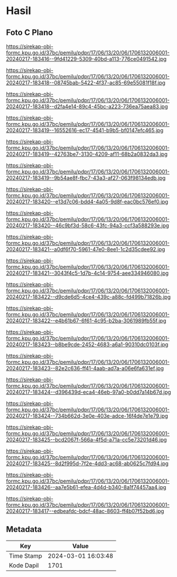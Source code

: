 # Hasil

## Foto C Plano

https://sirekap-obj-formc.kpu.go.id/37bc/pemilu/pdpr/17/06/13/20/06/1706132006001-20240217-183416--9fd41229-5309-40bd-a113-776ce0491542.jpg

https://sirekap-obj-formc.kpu.go.id/37bc/pemilu/pdpr/17/06/13/20/06/1706132006001-20240217-183418--08745bab-5422-4f37-ac85-69e55081f18f.jpg

https://sirekap-obj-formc.kpu.go.id/37bc/pemilu/pdpr/17/06/13/20/06/1706132006001-20240217-183418--d2fa4e14-89c4-45bc-a223-736ea75aea83.jpg

https://sirekap-obj-formc.kpu.go.id/37bc/pemilu/pdpr/17/06/13/20/06/1706132006001-20240217-183419--16552616-ec17-4541-b9b5-bf0147efc465.jpg

https://sirekap-obj-formc.kpu.go.id/37bc/pemilu/pdpr/17/06/13/20/06/1706132006001-20240217-183419--42763be7-3130-4209-af11-68b2a0832da3.jpg

https://sirekap-obj-formc.kpu.go.id/37bc/pemilu/pdpr/17/06/13/20/06/1706132006001-20240217-183419--9b54ae8f-fbc7-43a3-af27-063f98134edb.jpg

https://sirekap-obj-formc.kpu.go.id/37bc/pemilu/pdpr/17/06/13/20/06/1706132006001-20240217-183420--e13d7c06-bdd4-4a05-9d8f-eac0bc576ef0.jpg

https://sirekap-obj-formc.kpu.go.id/37bc/pemilu/pdpr/17/06/13/20/06/1706132006001-20240217-183420--46c9bf3d-58c6-43fc-94a3-ccf3a588293e.jpg

https://sirekap-obj-formc.kpu.go.id/37bc/pemilu/pdpr/17/06/13/20/06/1706132006001-20240217-183421--a0df6f70-5961-47e0-8ee1-1c2d35cdee92.jpg

https://sirekap-obj-formc.kpu.go.id/37bc/pemilu/pdpr/17/06/13/20/06/1706132006001-20240217-183421--3043f4c5-1d7b-4c14-9754-aee334946080.jpg

https://sirekap-obj-formc.kpu.go.id/37bc/pemilu/pdpr/17/06/13/20/06/1706132006001-20240217-183422--d9cde6d5-4ce4-439c-a88c-fd499b71826b.jpg

https://sirekap-obj-formc.kpu.go.id/37bc/pemilu/pdpr/17/06/13/20/06/1706132006001-20240217-183422--e4b61b67-6f61-4c95-b2ba-3061989fb55f.jpg

https://sirekap-obj-formc.kpu.go.id/37bc/pemilu/pdpr/17/06/13/20/06/1706132006001-20240217-183423--b8be9cde-2452-4683-a6a1-90310dc0103f.jpg

https://sirekap-obj-formc.kpu.go.id/37bc/pemilu/pdpr/17/06/13/20/06/1706132006001-20240217-183423--82e2c636-ff41-4aab-ad7a-a06e6fa631ef.jpg

https://sirekap-obj-formc.kpu.go.id/37bc/pemilu/pdpr/17/06/13/20/06/1706132006001-20240217-183424--d396439d-eca4-46eb-97a0-b0dd7a14b67d.jpg

https://sirekap-obj-formc.kpu.go.id/37bc/pemilu/pdpr/17/06/13/20/06/1706132006001-20240217-183424--734b662d-3e0e-403e-adce-16f4de7e1e79.jpg

https://sirekap-obj-formc.kpu.go.id/37bc/pemilu/pdpr/17/06/13/20/06/1706132006001-20240217-183425--bcd2067f-566a-4f5d-a71a-cc5e73201d46.jpg

https://sirekap-obj-formc.kpu.go.id/37bc/pemilu/pdpr/17/06/13/20/06/1706132006001-20240217-183425--8d2f995d-7f2e-4dd3-ac68-ab0625c7fd94.jpg

https://sirekap-obj-formc.kpu.go.id/37bc/pemilu/pdpr/17/06/13/20/06/1706132006001-20240217-183426--aa7e5b61-efea-4d4d-b340-8a1f74457aa4.jpg

https://sirekap-obj-formc.kpu.go.id/37bc/pemilu/pdpr/17/06/13/20/06/1706132006001-20240217-183417--edbeafdc-bdcf-48ac-8603-ff4b07f52bd6.jpg


## Metadata

| Key        | Value               |
| ---------- | ------------------- |
| Time Stamp | 2024-03-01 16:03:48 |
| Kode Dapil | 1701                |



